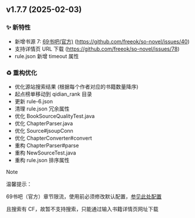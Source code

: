 ## v1.7.7 (2025-02-03)

### ✨ 新特性

- 新增书源 7: [69书吧(官方)](https://69shuba.cx/) (https://github.com/freeok/so-novel/issues/40)
- 支持详情页 URL 下载 (https://github.com/freeok/so-novel/issues/78)
- rule.json 新增 timeout 属性

### ♻️ 重构优化

- 优化源站搜索结果 (根据每个作者对应的书籍数量降序)
- 起点榜单移动到 qidian_rank 目录
- 更新 rule-6.json
- 清理 rule.json 冗余属性
- 优化 BookSourceQualityTest.java
- 优化 ChapterParser.java
- 优化 Source#jsoupConn
- 优化 ChapterConverter#convert
- 重构 ChapterParser#parse
- 重构 NewSourceTest.java
- 重构 rule.json 排序属性

> [!NOTE]
>
> 温馨提示：
>
> 69书吧（官方）章节限流，使用前必须修改默认配置，[参见此处配置](https://github.com/freeok/so-novel/releases/tag/v1.7.3)
>
> 且搜索有 CF，故暂不支持搜索，只能通过输入书籍详情页网址下载